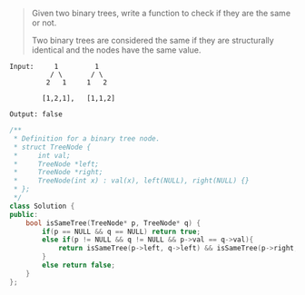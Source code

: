 > Given two binary trees, write a function to check if they are the same or not.
>
> Two binary trees are considered the same if they are structurally identical and the nodes have the same value.

```
Input:     1         1
          / \       / \
         2   1     1   2

        [1,2,1],   [1,1,2]

Output: false
```

```cpp
/**
 * Definition for a binary tree node.
 * struct TreeNode {
 *     int val;
 *     TreeNode *left;
 *     TreeNode *right;
 *     TreeNode(int x) : val(x), left(NULL), right(NULL) {}
 * };
 */
class Solution {
public:
    bool isSameTree(TreeNode* p, TreeNode* q) {
        if(p == NULL && q == NULL) return true;
        else if(p != NULL && q != NULL && p->val == q->val){
            return isSameTree(p->left, q->left) && isSameTree(p->right, q->right);
        }
        else return false;
    }
};
```

